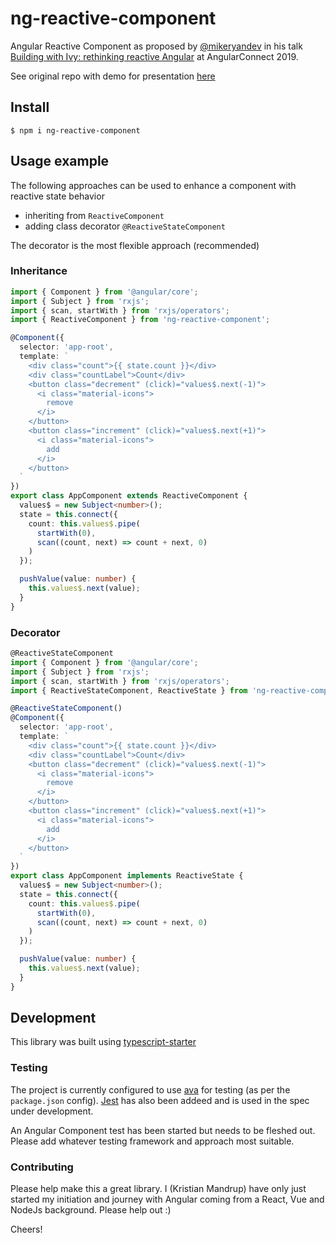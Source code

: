 # ng-reactive-component

Angular Reactive Component as proposed by [@mikeryandev](https://twitter.com/mikeryandev) in his talk [Building with Ivy: rethinking reactive Angular](https://www.youtube.com/watch?v=rz-rcaGXhGk) at AngularConnect 2019.

See original repo with demo for presentation [here](https://github.com/MikeRyanDev/rethinking-reactivity-angularconnect2019)

## Install

`$ npm i ng-reactive-component`

## Usage example

The following approaches can be used to enhance a component with reactive state behavior

- inheriting from `ReactiveComponent`
- adding class decorator `@ReactiveStateComponent`

The decorator is the most flexible approach (recommended)

### Inheritance

```ts
import { Component } from '@angular/core';
import { Subject } from 'rxjs';
import { scan, startWith } from 'rxjs/operators';
import { ReactiveComponent } from 'ng-reactive-component';

@Component({
  selector: 'app-root',
  template: `
    <div class="count">{{ state.count }}</div>
    <div class="countLabel">Count</div>
    <button class="decrement" (click)="values$.next(-1)">
      <i class="material-icons">
        remove
      </i>
    </button>
    <button class="increment" (click)="values$.next(+1)">
      <i class="material-icons">
        add
      </i>
    </button>
  `
})
export class AppComponent extends ReactiveComponent {
  values$ = new Subject<number>();
  state = this.connect({
    count: this.values$.pipe(
      startWith(0),
      scan((count, next) => count + next, 0)
    )
  });

  pushValue(value: number) {
    this.values$.next(value);
  }
}
```

### Decorator

```ts
@ReactiveStateComponent
import { Component } from '@angular/core';
import { Subject } from 'rxjs';
import { scan, startWith } from 'rxjs/operators';
import { ReactiveStateComponent, ReactiveState } from 'ng-reactive-component';

@ReactiveStateComponent()
@Component({
  selector: 'app-root',
  template: `
    <div class="count">{{ state.count }}</div>
    <div class="countLabel">Count</div>
    <button class="decrement" (click)="values$.next(-1)">
      <i class="material-icons">
        remove
      </i>
    </button>
    <button class="increment" (click)="values$.next(+1)">
      <i class="material-icons">
        add
      </i>
    </button>
  `
})
export class AppComponent implements ReactiveState {
  values$ = new Subject<number>();
  state = this.connect({
    count: this.values$.pipe(
      startWith(0),
      scan((count, next) => count + next, 0)
    )
  });

  pushValue(value: number) {
    this.values$.next(value);
  }
}
```

## Development

This library was built using [typescript-starter](https://github.com/bitjson/typescript-starter)

### Testing

The project is currently configured to use [ava](https://avajs.dev) for testing (as per the `package.json` config).
[Jest](jestjs.io) has also been addeed and is used in the spec under development.

An Angular Component test has been started but needs to be fleshed out. Please add whatever testing framework and approach most suitable.

### Contributing

Please help make this a great library. I (Kristian Mandrup) have only just started my initiation and journey with Angular coming from a React, Vue and NodeJs background. Please help out :)

Cheers!
